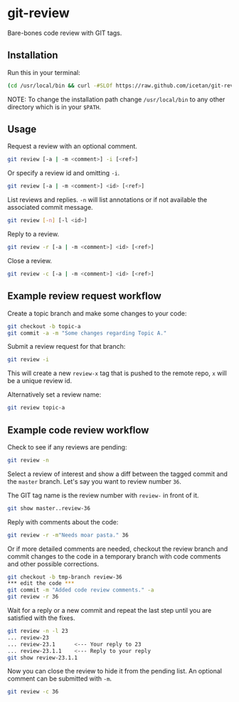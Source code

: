 # git-review

Bare-bones code review with GIT tags.

## Installation

Run this in your terminal:

```sh
(cd /usr/local/bin && curl -#SLOf https://raw.github.com/icetan/git-review/master/git-review && chmod +x git-review)
```

NOTE: To change the installation path change `/usr/local/bin` to any other
directory which is in your `$PATH`.

## Usage

Request a review with an optional comment.

```sh
git review [-a | -m <comment>] -i [<ref>]
```

Or specify a review id and omitting `-i`.

```sh
git review [-a | -m <comment>] <id> [<ref>]
```

List reviews and replies. `-n` will list annotations or if not available the
associated commit message.

```sh
git review [-n] [-l <id>]
```

Reply to a review.

```sh
git review -r [-a | -m <comment>] <id> [<ref>]
```

Close a review.

```sh
git review -c [-a | -m <comment>] <id> [<ref>]
```

## Example review request workflow

Create a topic branch and make some changes to your code:

```sh
git checkout -b topic-a
git commit -a -m "Some changes regarding Topic A."
```

Submit a review request for that branch:

```sh
git review -i
```

This will create a new `review-x` tag that is pushed to the remote repo, `x`
will be a unique review id.

Alternatively set a review name:

```sh
git review topic-a
```

## Example code review workflow

Check to see if any reviews are pending:

```sh
git review -n
```

Select a review of interest and show a diff between the tagged commit and the
`master` branch. Let's say you want to review number `36`.

The GIT tag name is the review number with `review-` in front of it.

```sh
git show master..review-36
```

Reply with comments about the code:

```sh
git review -r -m"Needs moar pasta." 36
```

Or if more detailed comments are needed, checkout the review branch and commit
changes to the code in a temporary branch with code comments and other possible
corrections.

```sh
git checkout -b tmp-branch review-36
*** edit the code ***
git commit -m "Added code review comments." -a
git review -r 36
```

Wait for a reply or a new commit and repeat the last step until you are
satisfied with the fixes.

```sh
git review -n -l 23
... review-23
... review-23.1      <--- Your reply to 23
... review-23.1.1    <--- Reply to your reply
git show review-23.1.1
```

Now you can close the review to hide it from the pending list. An optional
comment can be submitted with `-m`.

```sh
git review -c 36
```
